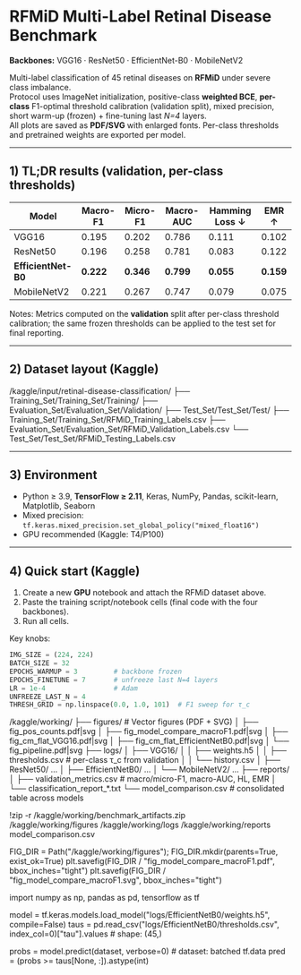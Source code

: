 # RFMiD Multi-Label Retinal Disease Benchmark  
**Backbones:** VGG16 · ResNet50 · EfficientNet-B0 · MobileNetV2

Multi-label classification of 45 retinal diseases on **RFMiD** under severe class imbalance.  
Protocol uses ImageNet initialization, positive-class **weighted BCE**, **per-class** F1-optimal threshold calibration (validation split), mixed precision, short warm-up (frozen) + fine-tuning last *N=4* layers.  
All plots are saved as **PDF/SVG** with enlarged fonts. Per-class thresholds and pretrained weights are exported per model.

---

## 1) TL;DR results (validation, per-class thresholds)

| Model             | Macro-F1 | Micro-F1 | Macro-AUC | Hamming Loss ↓ | EMR ↑  |
|-------------------|----------|----------|-----------|----------------|--------|
| VGG16             | 0.195    | 0.202    | 0.786     | 0.111          | 0.102  |
| ResNet50          | 0.196    | 0.258    | 0.781     | 0.083          | 0.122  |
| **EfficientNet-B0** | **0.222** | **0.346** | **0.799** | **0.055**        | **0.159** |
| MobileNetV2       | 0.221    | 0.267    | 0.747     | 0.079          | 0.075  |

Notes: Metrics computed on the **validation** split after per-class threshold calibration; the same frozen thresholds can be applied to the test set for final reporting.

---

## 2) Dataset layout (Kaggle)

/kaggle/input/retinal-disease-classification/
├── Training_Set/Training_Set/Training/
├── Evaluation_Set/Evaluation_Set/Validation/
├── Test_Set/Test_Set/Test/
├── Training_Set/Training_Set/RFMiD_Training_Labels.csv
├── Evaluation_Set/Evaluation_Set/RFMiD_Validation_Labels.csv
└── Test_Set/Test_Set/RFMiD_Testing_Labels.csv


---

## 3) Environment

- Python ≥ 3.9, **TensorFlow ≥ 2.11**, Keras, NumPy, Pandas, scikit-learn, Matplotlib, Seaborn  
- Mixed precision: `tf.keras.mixed_precision.set_global_policy("mixed_float16")`  
- GPU recommended (Kaggle: T4/P100)

---

## 4) Quick start (Kaggle)

1. Create a new **GPU** notebook and attach the RFMiD dataset above.  
2. Paste the training script/notebook cells (final code with the four backbones).  
3. Run all cells.

Key knobs:

```python
IMG_SIZE = (224, 224)
BATCH_SIZE = 32
EPOCHS_WARMUP = 3         # backbone frozen
EPOCHS_FINETUNE = 7       # unfreeze last N=4 layers
LR = 1e-4                 # Adam
UNFREEZE_LAST_N = 4
THRESH_GRID = np.linspace(0.0, 1.0, 101)  # F1 sweep for τ_c
```
/kaggle/working/
├── figures/                         # Vector figures (PDF + SVG)
│   ├── fig_pos_counts.pdf|svg
│   ├── fig_model_compare_macroF1.pdf|svg
│   ├── fig_cm_flat_VGG16.pdf|svg
│   ├── fig_cm_flat_EfficientNetB0.pdf|svg
│   └── fig_pipeline.pdf|svg
├── logs/
│   ├── VGG16/
│   │   ├── weights.h5
│   │   ├── thresholds.csv           # per-class τ_c from validation
│   │   └── history.csv
│   ├── ResNet50/ …
│   ├── EfficientNetB0/ …
│   └── MobileNetV2/ …
├── reports/
│   ├── validation_metrics.csv       # macro/micro-F1, macro-AUC, HL, EMR
│   └── classification_report_*.txt
└── model_comparison.csv             # consolidated table across models

!zip -r /kaggle/working/benchmark_artifacts.zip \
      /kaggle/working/figures /kaggle/working/logs /kaggle/working/reports model_comparison.csv

FIG_DIR = Path("/kaggle/working/figures"); FIG_DIR.mkdir(parents=True, exist_ok=True)
plt.savefig(FIG_DIR / "fig_model_compare_macroF1.pdf", bbox_inches="tight")
plt.savefig(FIG_DIR / "fig_model_compare_macroF1.svg", bbox_inches="tight")

import numpy as np, pandas as pd, tensorflow as tf

model = tf.keras.models.load_model("logs/EfficientNetB0/weights.h5", compile=False)
taus = pd.read_csv("logs/EfficientNetB0/thresholds.csv", index_col=0)["tau"].values  # shape: (45,)

probs = model.predict(dataset, verbose=0)  # dataset: batched tf.data
pred  = (probs >= taus[None, :]).astype(int)



